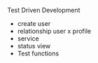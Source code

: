 Test Driven Development
- create user
- relationship user x profile
- service
- status view
- Test functions
